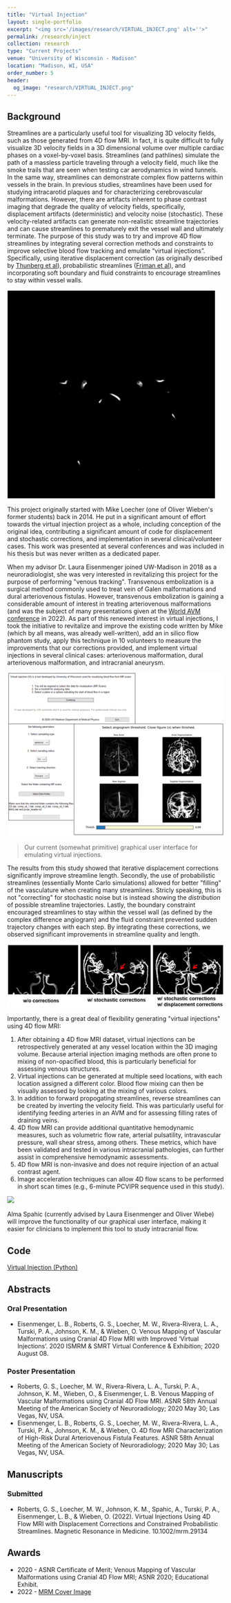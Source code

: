 ```yaml
---
title: "Virtual Injection"
layout: single-portfolio
excerpt: "<img src='/images/research/VIRTUAL_INJECT.png' alt=''>"
permalink: /research/inject
collection: research
type: "Current Projects"
venue: "University of Wisconsin - Madison"
location: "Madison, WI, USA"
order_number: 5
header: 
  og_image: "research/VIRTUAL_INJECT.png"
---
```


Background
------
Streamlines are a particularly useful tool for visualizing 3D velocity fields, such as those generated from 4D flow MRI. In fact, it is quite difficult to fully visualize 3D velocity fields in a 3D dimensional volume over multiple cardiac phases on a voxel-by-voxel basis. Streamlines (and pathlines) simulate the path of a massless particle traveling through a velocity field, much like the smoke trails that are seen when testing car aerodynamics in wind tunnels. In the same way, streamlines can demonstrate complex flow patterns within vessels in the brain. In previous studies, streamlines have been used for studying intracarotid plaques and for characterizing cerebrovascular malformations. However, there are artifacts inherent to phase contrast imaging that degrade the quality of velocity fields, specifically, displacement artifacts (deterministic) and velocity noise (stochastic). These velocity-related artifacts can generate non-realistic streamline trajectories and can cause streamlines to prematurely exit the vessel wall and ultimately terminate. The purpose of this study was to try and improve 4D flow streamlines by integrating several correction methods and constraints to improve selective blood flow tracking and emulate “virtual injections”. Specifically, using iterative displacement correction (as originally described by [Thunberg et al](https://pubmed.ncbi.nlm.nih.gov/12412037/)), probabilistic streamlines ([Friman et al](https://pubmed.ncbi.nlm.nih.gov/20879427/)), and incorporating soft boundary and fluid constraints to encourage streamlines to stay within vessel walls.

![](/images/research/VI_1_injectMovie.gif)

This project originally started with Mike Loecher (one of Oliver Wieben's former students) back in 2014. He put in a significant amount of effort towards the virtual injection project as a whole, including conception of the original idea, contributing a significant amount of code for displacement and stochastic corrections, and implementation in several clinical/volunteer cases. This work was presented at several conferences and was included in his thesis but was never written as a dedicated paper. 

When my advisor Dr. Laura Eisenmenger joined UW-Madison in 2018 as a neuroradiologist, she was very interested in revitalizing this project for the purpose of performing "venous tracking". Transvenous embolization is a surgical method commonly used to treat vein of Galen malformations and dural arteriovenous fistulas. However, transvenous embolization is gaining a considerable amount of interest in treating arteriovenous malformations (and was the subject of many presentations given at the [World AVM conference](https://avm2022.org) in 2022). As part of this renewed interest in virtual injections, I took the initiative to revitalize and improve the existing code written by Mike (which by all means, was already well-written), add an in silico flow phantom study, apply this technique in 10 volunteers to measure the improvements that our corrections provided, and implement virtual injections in several clinical cases: arteriovenous malformation, dural arteriovenous malformation, and intracranial aneurysm.

![](/images/research/VI_3_gui.png)
> Our current (somewhat primitive) graphical user interface for emulating virtual injections.

The results from this study showed that iterative displacement corrections significantly improve streamline length. Secondly, the use of probabilistic streamlines (essentially Monte Carlo simulations) allowed for better "filling" of the vasculature when creating many streamlines. Stricly speaking, this is not "correcting" for stochastic noise but is instead showing the *distribution* of possible streamline trajectories. Lastly, the boundary constraint encouraged streamlines to stay within the vessel wall (as defined by the complex difference angiogram) and the fluid constraint prevented sudden trajectory changes with each step. By integrating these corrections, we observed significant improvements in streamline quality and length.

![](/images/research/VI_2_corrections.png)

Importantly, there is a great deal of flexibility generating "virtual injections" using 4D flow MRI:
1. After obtaining a 4D flow MRI dataset, virtual injections can be retrospectively generated at any vessel location within the 3D imaging volume. Because arterial injection imaging methods are often prone to mixing of non-opacified blood, this is particularly beneficial for assessing venous structures.
2. Virtual injections can be generated at multiple seed locations, with each location assigned a different color. Blood flow mixing can then be visually assessed by looking at the mixing of various colors.   
3. In addition to forward propogating streamlines, reverse streamlines can be created by inverting the velocity field. This was particularly useful for identifying feeding arteries in an AVM and for assessing filling rates of draining veins. 
4. 4D flow MRI can provide additional quantitative hemodynamic measures, such as volumetric flow rate, arterial pulsatility, intravascular pressure, wall shear stress, among others. These metrics, which have been validated and tested in various intracranial pathologies, can further assist in comprehensive hemodynamic assessments. 
5. 4D flow MRI is non-invasive and does not require injection of an actual contrast agent.
6. Image acceleration techniques can allow 4D flow scans to be performed in short scan times (e.g., 6-minute PCVIPR sequence used in this study). 

![](/images/research/VIRTUAL_INJECT.png)

Alma Spahic (currently advised by Laura Eisenmenger and Oliver Wiebe) will improve the functionality of our graphical user interface, making it easier for clinicians to implement this tool to study intracranial flow. 

Code
------
[Virtual Injection (Python)](github.com/gsroberts1/Virtual-Injection)

Abstracts
------
### Oral Presentation
* Eisenmenger, L. B., Roberts, G. S., Loecher, M. W., Rivera-Rivera, L. A., Turski, P. A., Johnson, K. M., & Wieben, O. Venous Mapping of Vascular Malformations using Cranial 4D Flow MRI with Improved ‘Virtual Injections’. 2020 ISMRM & SMRT Virtual Conference & Exhibition; 2020 August 08.

### Poster Presentation
* Roberts, G. S., Loecher, M. W., Rivera-Rivera, L. A., Turski, P. A., Johnson, K. M., Wieben, O., & Eisenmenger, L. B. Venous Mapping of Vascular Malformations using Cranial 4D Flow MRI. ASNR 58th Annual Meeting of the American Society of Neuroradiology; 2020 May 30; Las Vegas, NV, USA.
* Eisenmenger, L. B., Roberts, G. S., Loecher, M. W., Rivera-Rivera, L. A., Turski, P. A., Johnson, K. M., & Wieben, O. 4D flow MRI Characterization of High-Risk Dural Arteriovenous Fistula Features. ASNR 58th Annual Meeting of the American Society of Neuroradiology; 2020 May 30; Las Vegas, NV, USA.

Manuscripts
------
### Submitted
* Roberts, G. S., Loecher, M. W., Johnson, K. M., Spahic, A., Turski, P. A., Eisenmenger, L. B., & Wieben, O. (2022). Virtual Injections Using 4D Flow MRI with Displacement Corrections and Constrained Probabilistic Streamlines. Magnetic Resonance in Medicine. 10.1002/mrm.29134

Awards
------
* 2020 - ASNR Certificate of Merit; Venous Mapping of Vascular Malformations using Cranial 4D Flow MRI; ASNR 2020; Educational Exhibit.
* 2022 - [MRM Cover Image](https://onlinelibrary.wiley.com/doi/epdf/10.1002/mrm.29203)